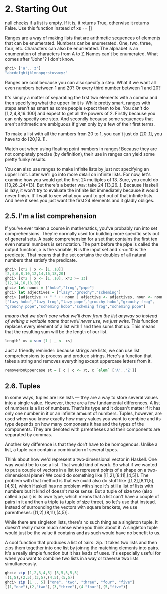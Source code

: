 # 2. Starting Out

null checks if a list is empty. If it is, it returns True, otherwise it returns False. Use this function instead of xs == []

Ranges are a way of making lists that are arithmetic sequences of elements that can be enumerated. Numbers can be enumerated. One, two, three, four, etc. Characters can also be enumerated. The alphabet is an enumeration of characters from A to Z. Names can't be enumerated. What comes after "John"? I don't know.

```hs
ghci> ['a'..'z']
"abcdefghijklmnopqrstuvwxyz"
```

Ranges are cool because you can also specify a step. What if we want all even numbers between 1 and 20? Or every third number between 1 and 20?

It's simply a matter of separating the first two elements with a comma and then specifying what the upper limit is. While pretty smart, ranges with steps aren't as smart as some people expect them to be. You can't do [1,2,4,8,16..100] and expect to get all the powers of 2. Firstly because you can only specify one step. And secondly because some sequences that aren't arithmetic are ambiguous if given only by a few of their first terms.

To make a list with all the numbers from 20 to 1, you can't just do [20..1], you have to do [20,19..1].

Watch out when using floating point numbers in ranges! Because they are not completely precise (by definition), their use in ranges can yield some pretty funky results. 

You can also use ranges to make infinite lists by just not specifying an upper limit. Later we'll go into more detail on infinite lists. For now, let's examine how you would get the first 24 multiples of 13. Sure, you could do [13,26..24*13]. But there's a better way: take 24 [13,26..]. Because Haskell is lazy, it won't try to evaluate the infinite list immediately because it would never finish. It'll wait to see what you want to get out of that infinite lists. And here it sees you just want the first 24 elements and it gladly obliges.

## 2.5. I'm a list comprehension

If you've ever taken a course in mathematics, you've probably run into set comprehensions. They're normally used for building more specific sets out of general sets. A basic comprehension for a set that contains the first ten even natural numbers is set notation. The part before the pipe is called the output function, x is the variable, N is the input set and x <= 10 is the predicate. That means that the set contains the doubles of all natural numbers that satisfy the predicate.

```hs
ghci> [x*2 | x <- [1..10]]  
[2,4,6,8,10,12,14,16,18,20]
ghci> [x*2 | x <- [1..10], x*2 >= 12]  
[12,14,16,18,20]
ghci> let nouns = ["hobo","frog","pope"]  
ghci> let adjectives = ["lazy","grouchy","scheming"]  
ghci> [adjective ++ " " ++ noun | adjective <- adjectives, noun <- nouns]  
["lazy hobo","lazy frog","lazy pope","grouchy hobo","grouchy frog",  
"grouchy pope","scheming hobo","scheming frog","scheming pope"]
```

*means that we don't care what we'll draw from the list anyway so instead of writing a variable name that we'll never use, we just write*. This function replaces every element of a list with 1 and then sums that up. This means that the resulting sum will be the length of our list.

```hs
length' xs = sum [1 | _ <- xs]
```

Just a friendly reminder: because strings are lists, we can use list comprehensions to process and produce strings. Here's a function that takes a string and removes everything except uppercase letters from it.

```hs
removeNonUppercase st = [ c | c <- st, c `elem` ['A'..'Z']]
```

## 2.6. Tuples

In some ways, tuples are like lists — they are a way to store several values into a single value. However, there are a few fundamental differences. A list of numbers is a list of numbers. That's its type and it doesn't matter if it has only one number in it or an infinite amount of numbers. Tuples, however, are used when you know exactly how many values you want to combine and its type depends on how many components it has and the types of the components. They are denoted with parentheses and their components are separated by commas.

Another key difference is that they don't have to be homogenous. Unlike a list, a tuple can contain a combination of several types.

Think about how we'd represent a two-dimensional vector in Haskell. One way would be to use a list. That would kind of work. So what if we wanted to put a couple of vectors in a list to represent points of a shape on a two-dimensional plane? We could do something like [[1,2],[8,11],[4,5]]. The problem with that method is that we could also do stuff like [[1,2],[8,11,5],[4,5]], which Haskell has no problem with since it's still a list of lists with numbers but it kind of doesn't make sense. But a tuple of size two (also called a pair) is its own type, which means that a list can't have a couple of pairs in it and then a triple (a tuple of size three), so let's use that instead. Instead of surrounding the vectors with square brackets, we use parentheses: [(1,2),(8,11),(4,5)].

While there are singleton lists, there's no such thing as a singleton tuple. It doesn't really make much sense when you think about it. A singleton tuple would just be the value it contains and as such would have no benefit to us.

A cool function that produces a list of pairs: zip. It takes two lists and then zips them together into one list by joining the matching elements into pairs. It's a really simple function but it has loads of uses. It's especially useful for when you want to combine two lists in a way or traverse two lists simultaneously.

```hs
ghci> zip [1,2,3,4,5] [5,5,5,5,5]  
[(1,5),(2,5),(3,5),(4,5),(5,5)]  
ghci> zip [1 .. 5] ["one", "two", "three", "four", "five"]  
[(1,"one"),(2,"two"),(3,"three"),(4,"four"),(5,"five")]
```